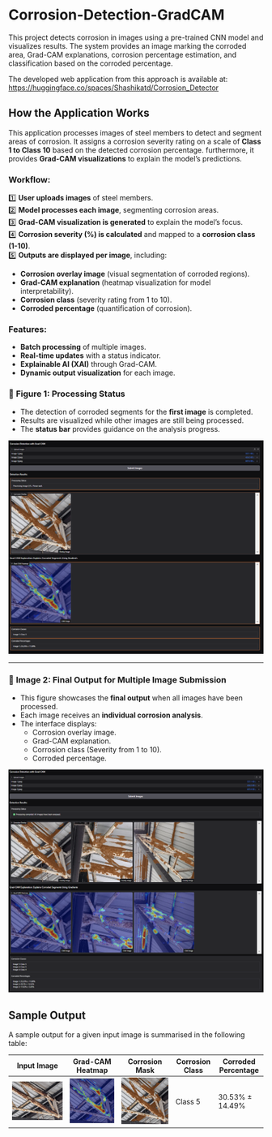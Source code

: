 # Corrosion-Detection-GradCAM
This project detects corrosion in images using a pre-trained CNN model and visualizes results. The system provides an image marking the corroded area, Grad-CAM explanations, corrosion percentage estimation, and classification based on the corroded percentage.

The developed web application from this approach is available at: https://huggingface.co/spaces/Shashikatd/Corrosion_Detector

## How the Application Works

This application processes images of steel members to detect and segment areas of corrosion. It assigns a corrosion severity rating on a scale of **Class 1 to Class 10** based on the detected corrosion percentage. furthermore, it provides **Grad-CAM visualizations** to explain the model’s predictions.

### Workflow:
1️⃣ **User uploads images** of steel members.  
2️⃣ **Model processes each image**, segmenting corrosion areas.  
3️⃣ **Grad-CAM visualization is generated** to explain the model’s focus.  
4️⃣ **Corrosion severity (%) is calculated** and mapped to a **corrosion class (1-10)**.  
5️⃣ **Outputs are displayed per image**, including:
   - **Corrosion overlay image** (visual segmentation of corroded regions).  
   - **Grad-CAM explanation** (heatmap visualization for model interpretability).  
   - **Corrosion class** (severity rating from 1 to 10).  
   - **Corroded percentage** (quantification of corrosion).  

### Features:
- **Batch processing** of multiple images.  
- **Real-time updates** with a status indicator.  
- **Explainable AI (XAI)** through Grad-CAM.  
- **Dynamic output visualization** for each image.  

### 🔹 **Figure 1: Processing Status**
- The detection of corroded segments for the **first image** is completed.
- Results are visualized while other images are still being processed.
- The **status bar** provides guidance on the analysis progress.

![Processing Image 1](https://github.com/janavodnirmalj/Corrosion-Detection-GradCAM/blob/main/WebApp_Processing.png)

---

### 🔹 **Image 2: Final Output for Multiple Image Submission**
- This figure showcases the **final output** when all images have been processed.
- Each image receives an **individual corrosion analysis**.
- The interface displays:
  - Corrosion overlay image.
  - Grad-CAM explanation.
  - Corrosion class (Severity from 1 to 10).
  - Corroded percentage.

![Final Output](https://github.com/janavodnirmalj/Corrosion-Detection-GradCAM/blob/main/WebApp_Output.png)

## Sample Output
A sample output for a given input image is summarised in the following table:

| Input Image | Grad-CAM Heatmap | Corrosion Mask | Corrosion Class | Corroded Percentage |
|-------------|-----------------|----------------|-----------------|-------------------|
| ![Input](https://github.com/janavodnirmalj/Corrosion-Detection-GradCAM/blob/main/Image1.png)| ![Grad-CAM](https://github.com/janavodnirmalj/Corrosion-Detection-GradCAM/blob/main/Image1_GC.png) | ![Mask](https://github.com/janavodnirmalj/Corrosion-Detection-GradCAM/blob/main/Image1_OL.png) | Class 5 | 30.53% ± 14.49% |

